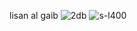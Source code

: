 lisan al gaib
![2db](https://github.com/Rob1nHoed/peergroep15-data-driven-logistics/assets/94637866/4df85cb7-be4a-49b4-8355-50d8ef47ec6e)
![s-l400](https://github.com/Rob1nHoed/peergroep15-data-driven-logistics/assets/45825078/08c2160e-3a4a-4ad7-b9ce-50c82d524d98)
